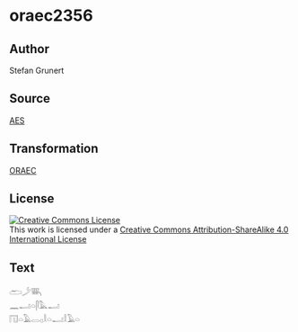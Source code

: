 # oraec2356

## Author

Stefan Grunert

## Source

[AES](https://github.com/simondschweitzer/aes)

## Transformation

[ORAEC](https://oraec.github.io/)

## License

<a rel="license" href="http://creativecommons.org/licenses/by-sa/4.0/"><img alt="Creative Commons License" style="border-width:0" src="https://i.creativecommons.org/l/by-sa/4.0/88x31.png" /></a><br />This work is licensed under a <a rel="license" href="http://creativecommons.org/licenses/by-sa/4.0/">Creative Commons Attribution-ShareAlike 4.0 International License</a>

## Text

𓂧𓌳𓇧<br>
𓈖𓂝𓏏𓋴𓅓𓂝<br>
𓉔𓏏𓄿𓂋𓊪𓎛𓏏𓂝𓎛𓄿𓏏<br>
